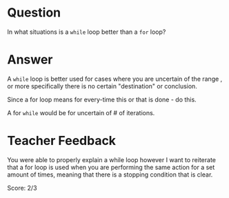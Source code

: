 # Question

In what situations is a `while` loop better than a `for` loop?

# Answer

A `while` loop is better used for cases where you are uncertain of the range , or more specifically there is no certain "destination" or conclusion.

Since a for loop means for every-time this or that is done - do this.

A for `while` would be for uncertain of # of iterations.

# Teacher Feedback

You were able to properly explain a while loop however I want to reiterate that a for loop is used when you are performing the same action for a set amount of times, meaning that there is a stopping condition that is clear. 

Score: 2/3